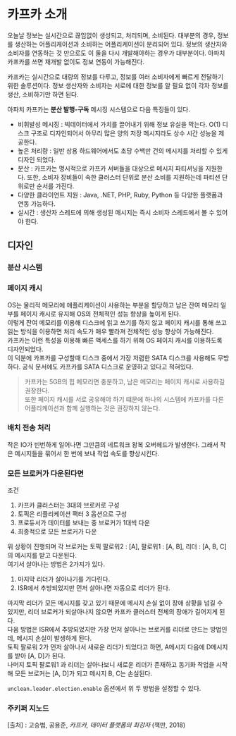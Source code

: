 # 카프카 소개  

오늘날 정보는 실시간으로 끊임없이 생성되고, 처리되며, 소비된다. 대부분의 경우, 정보를 생산하는 어플리케이션과 소비하는 어플리케이션이 분리되어 있다. 정보의 생산자와 소비자를 연동하는 것 만으로도 이 둘을 다시 개발해야하는 경우가 대부분이다. 아파치 카프카를 쓰면 재개발 없이도 정보 연동이 가능해진다.  

카프카는 실시간으로 대량의 정보를 다루고, 정보를 여러 소비자에게 빠르게 전달하기 위한 솔루션이다. 정보 생산자와 소비자는 서로에 대한 정보를 알 필요 없이 각자 정보를 생산, 소비하기만 하면 된다.  

아파치 카프카는 **분산 발행-구독** 메시징 시스템으로 다음 특징들이 있다.  
- 비휘발성 메시징 : 빅데이터에서 가치를 끌어내기 위해 정보 유실을 막는다. O(1) 디스크 구조로 디자인되어서 아무리 많은 양의 저장 메시지라도 상수 시간 성능을 제공한다.
- 높은 처리량 : 일반 상용 하드웨어에서도 초당 수백만 건의 메시지를 처리할 수 있게 디자인 되었다.
- 분산 : 카프카는 명시적으로 카프카 서버들을 대상으로 메시지 파티셔닝을 지원한다. 또한, 소비자 장비들이 속한 클러스터 단위로 분산 소비를 지원하는데 파티션 단위로만 순서를 가진다.
- 다양한 클라이언트 지원 : Java, .NET, PHP, Ruby, Python 등 다양한 플랫폼과 연동 가능하다.
- 실시간 : 생산자 스레드에 의해 생성된 메시지는 즉시 소비자 스레드에서 볼 수 있어야 한다.

## 디자인  

### 분산 시스템  

### 페이지 캐시  
OS는 물리적 메모리에 애플리케이션이 사용하는 부분을 할당하고 남은 잔여 메모리 일부를 페이지 캐시로 유지해 OS의 전체적인 성능 향상을 높이게 된다.  
이렇게 잔여 메모리를 이용해 디스크에 읽고 쓰기를 하지 않고 페이지 캐시를 통해 쓰고 읽는 방식을 이용하면 처리 속도가 매우 빨라져 전체적인 성능 향상이 가능해진다.  
카프카는 이런 특성을 이용해 빠른 액세스를 하기 위해 OS 페이지 캐시를 이용하도록 디자인되었다.  
이 덕분에 카프카를 구성할때 디스크 중에서 가장 저렴한 SATA 디스크를 사용해도 무방하다. 공식 문서에도 카프카를 SATA 디스크로 운영하고 있다고 적혀있다.  

> 카프카는 5GB의 힙 메모리면 충분하고, 남은 메모리는 페이지 캐시로 사용하길 권장한다.  
또한 페이지 캐시를 서로 공유해야 하기 떄문에 하나의 시스템에 카프카를 다른 어플리케이션과 함께 실행하는 것은 권장하지 않는다.  

### 배치 전송 처리  
작은 IO가 빈번하게 일어나면 그만큼의 네트워크 왕복 오버헤드가 발생한다. 그래서 작은 메시지들을 묶어서 한 번에 보내 작업 속도를 향상시킨다.  

### 모든 브로커가 다운된다면  
조건  
1. 카프카 클러스터는 3대의 브로커로 구성
1. 토픽은 리플리케이션 팩터 3 옵션으로 구성
1. 프로듀서가 데이터를 보내는 중 브로커가 1대씩 다운
1. 최종적으로 모든 브로커가 다운

위 상황이 진행되며 각 브로커는 토픽 팔로워2 : [A], 팔로워1 : [A, B], 리더 : [A, B, C]의 메시지를 받고 다운된다.  
여기서 살아나는 방법은 2가지가 있다.
1. 마지막 리더가 살아나기를 기다린다.
1. ISR에서 추방되었지만 먼저 살아나면 자동으로 리더가 된다.  

마지막 리더가 모든 메시지를 갖고 있기 때문에 메시지 손실 없이 장애 상황을 넘길 수 있지만, 리더 브로커가 되살아나지 않으면 카프카 클러스터 전체의 장애가 길어지게 된다.  
다음 방법은 ISR에서 추방되었지만 가장 먼저 살아나는 브로커를 리더로 만드는 방법인데, 메시지 손실이 발생하게 된다.  
토픽 팔로워 2가 먼저 살아나서 새로운 리더가 되었다고 하면, A메시지 다음에 D메시지를 받아 [A, D]가 된다.  
나머지 토픽 팔로워1 과 리더는 살아나보니 새로운 리더가 존재하고 동기화 작업을 시작해 모든 브로커는 [A, D]가 되고 메시지 B, C는 손실된다.  

`unclean.leader.election.enable` 옵션에서 위 두 방법을 설정할 수 있다.  

### 주키퍼 지노드  


[출처] : 고승범, 공용준, *카프카, 데이터 플랫폼의 최강자* (책만, 2018)  